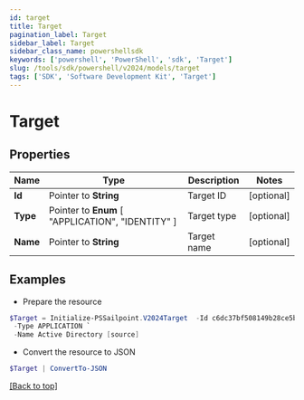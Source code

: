 ```yaml
---
id: target
title: Target
pagination_label: Target
sidebar_label: Target
sidebar_class_name: powershellsdk
keywords: ['powershell', 'PowerShell', 'sdk', 'Target'] 
slug: /tools/sdk/powershell/v2024/models/target
tags: ['SDK', 'Software Development Kit', 'Target']
---
```



# Target

## Properties

Name | Type | Description | Notes
------------ | ------------- | ------------- | -------------
**Id** |  Pointer to **String** | Target ID | [optional] 
**Type** |  Pointer to  **Enum** [  "APPLICATION",    "IDENTITY" ] | Target type | [optional] 
**Name** |  Pointer to **String** | Target name | [optional] 

## Examples

- Prepare the resource
```powershell
$Target = Initialize-PSSailpoint.V2024Target  -Id c6dc37bf508149b28ce5b7d90ca4bbf9 `
 -Type APPLICATION `
 -Name Active Directory [source]
```

- Convert the resource to JSON
```powershell
$Target | ConvertTo-JSON
```


[[Back to top]](#) 

